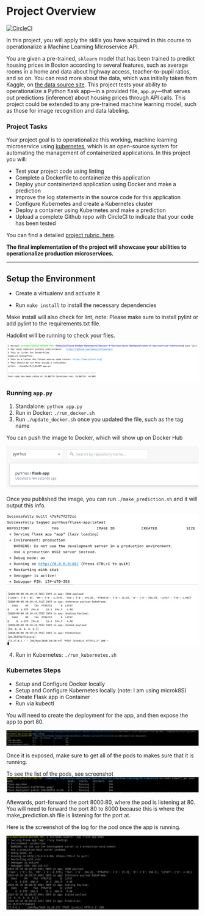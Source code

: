 # Project Overview

[![CircleCI](https://circleci.com/gh/circleci/circleci-docs.svg?style=svg)](https://app.circleci.com/pipelines/github/pullmana8/Operationalize-a-Machine-Learning-Microservice/6/workflows/78618298-ea79-484b-951a-08d6e7d6bcd6)

In this project, you will apply the skills you have acquired in this course to operationalize a Machine Learning Microservice API. 

You are given a pre-trained, `sklearn` model that has been trained to predict housing prices in Boston according to several features, such as average rooms in a home and data about highway access, teacher-to-pupil ratios, and so on. You can read more about the data, which was initially taken from Kaggle, on [the data source site](https://www.kaggle.com/c/boston-housing). This project tests your ability to operationalize a Python flask app—in a provided file, `app.py`—that serves out predictions (inference) about housing prices through API calls. This project could be extended to any pre-trained machine learning model, such as those for image recognition and data labeling.

### Project Tasks

Your project goal is to operationalize this working, machine learning microservice using [kubernetes](https://kubernetes.io/), which is an open-source system for automating the management of containerized applications. In this project you will:

* Test your project code using linting
* Complete a Dockerfile to containerize this application
* Deploy your containerized application using Docker and make a prediction
* Improve the log statements in the source code for this application
* Configure Kubernetes and create a Kubernetes cluster
* Deploy a container using Kubernetes and make a prediction
* Upload a complete Github repo with CircleCI to indicate that your code has been tested

You can find a detailed [project rubric, here](https://review.udacity.com/#!/rubrics/2576/view).

**The final implementation of the project will showcase your abilities to operationalize production microservices.**

---

## Setup the Environment

* Create a virtualenv and activate it

* Run `make install` to install the necessary dependencies

Make install will also check for lint, note: Please make sure to install pylint or add pylint to the requirements.txt file.

Hadolint will be running to check your files.

![Docker](screenshots/hadolint-ran.png)

### Running `app.py`

1. Standalone:  `python app.py`
2. Run in Docker:  `./run_docker.sh`
3. Run `./update_docker.sh` once you updated the file, such as the tag name

You can push the image to Docker, which will show up on Docker Hub

![Docker](screenshots/docker-hub.png)

Once you published the image, you can run `./make_prediction.sh` and it will output this info.

![Docker](screenshots/docker-run.png)

![Docker](screenshots/prediction.png)

4. Run in Kubernetes:  `./run_kubernetes.sh`

### Kubernetes Steps

* Setup and Configure Docker locally
* Setup and Configure Kubernetes locally (note: I am using microk8S)
* Create Flask app in Container
* Run via kubectl

You will need to create the deployment for the app, and then expose the app to port 80.

![Kubernetes](screenshots/kube-deployment.png)

Once it is exposed, make sure to get all of the pods to makes sure that it is running.

To see the list of the pods, see screenshot
![Kubernetes](screenshots/kube-pod-running.png)

Aftewards, port-forward the port 8000:80, where the pod is listening at 80. You will need to forward the port 80 to 8000 because this is where the make_prediction.sh file is listening for the port at.

Here is the screenshot of the log for the pod once the app is running.

![Kubernetes](screenshots/kube-logs.png)